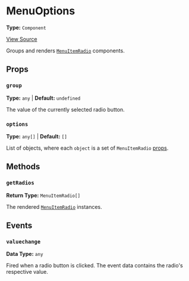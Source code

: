 # MenuOptions

**Type:** `Component`

[View Source](../../../../../vime-complete/src/plugins/settings/menu/MenuOptions.svelte)

Groups and renders [`MenuItemRadio`](./menu-item-radio.md) components.

## Props

### `group`

**Type:** `any` | **Default:** `undefined`

The value of the currently selected radio button.

### `options`

**Type:** `any[]` | **Default:** `[]`

List of objects, where each `object` is a set of `MenuItemRadio` [props](./menu-item.md#props).

## Methods

### `getRadios`

**Return Type:** `MenuItemRadio[]`

The rendered [`MenuItemRadio`](./menu-item-radio.md) instances.

## Events

### `valuechange`

**Data Type:** `any`

Fired when a radio button is clicked. The event data contains the radio's respective value.